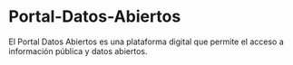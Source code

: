 # Portal-Datos-Abiertos
El Portal Datos Abiertos es una plataforma digital que permite el acceso a información pública y datos abiertos.
